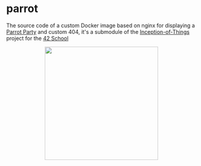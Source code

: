 # parrot
The source code of a custom Docker image based on nginx for displaying a [Parrot Party](https://cultofthepartyparrot.com/) and custom 404, it's a submodule of the [Inception-of-Things](https://github.com/mravily/Inception-of-things) project for the [42 School](https://42.fr/en/homepage/)

<p align="center">
  <img width="300" height="300" src="https://acegif.com/wp-content/uploads/2020/b72nv6/partyparrt-20.gif">
</p>
